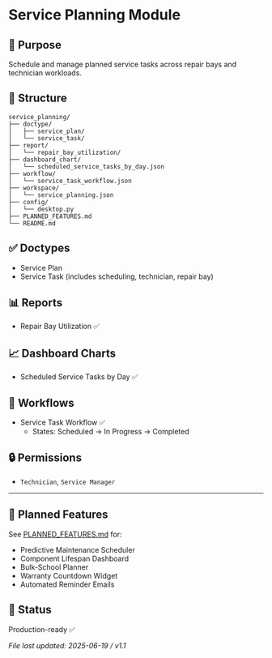 # Service Planning Module

## 🎯 Purpose
Schedule and manage planned service tasks across repair bays and technician workloads.

## 📂 Structure
```
service_planning/
├── doctype/
│   ├── service_plan/
│   └── service_task/
├── report/
│   └── repair_bay_utilization/
├── dashboard_chart/
│   └── scheduled_service_tasks_by_day.json
├── workflow/
│   └── service_task_workflow.json
├── workspace/
│   └── service_planning.json
├── config/
│   └── desktop.py
├── PLANNED_FEATURES.md
└── README.md
```

## ✅ Doctypes
- Service Plan
- Service Task (includes scheduling, technician, repair bay)

## 📊 Reports
- Repair Bay Utilization ✅

## 📈 Dashboard Charts
- Scheduled Service Tasks by Day ✅

## 🔁 Workflows
- Service Task Workflow ✅
  - States: Scheduled → In Progress → Completed

## 🔒 Permissions
- `Technician`, `Service Manager`

---

## 🔮 Planned Features
See [PLANNED_FEATURES.md](./PLANNED_FEATURES.md) for:
- Predictive Maintenance Scheduler
- Component Lifespan Dashboard
- Bulk-School Planner
- Warranty Countdown Widget
- Automated Reminder Emails

## 🚦 Status
Production-ready ✅

*File last updated: 2025-06-19 / v1.1*